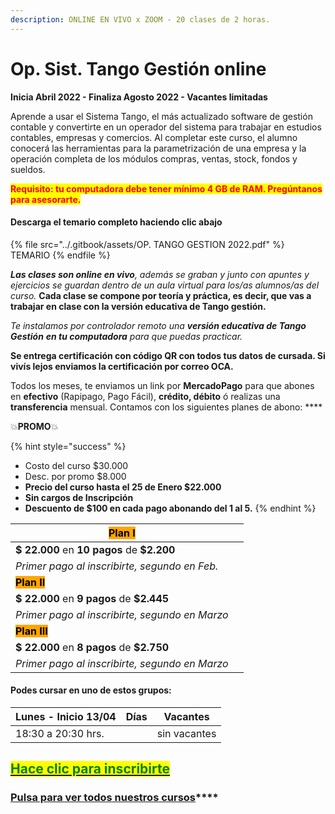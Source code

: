 ```yaml
---
description: ONLINE EN VIVO x ZOOM - 20 clases de 2 horas.
---
```


# Op. Sist. Tango Gestión online

**Inicia Abril 2022 - Finaliza Agosto 2022 - Vacantes limitadas**

Aprende a usar el Sistema Tango, el más actualizado software de gestión contable y convertirte en un operador del sistema para trabajar en estudios contables, empresas y comercios. Al completar este curso, el alumno conocerá las herramientas para la parametrización de una empresa y la operación completa de los módulos compras, ventas, stock, fondos y sueldos.

<mark style="color:red;">**Requisito: tu computadora debe tener mínimo 4 GB de RAM. Pregúntanos para asesorarte.**</mark>&#x20;

#### Descarga el temario completo haciendo clic abajo

{% file src="../.gitbook/assets/OP. TANGO GESTION 2022.pdf" %}
TEMARIO
{% endfile %}

_**Las clases son online en vivo**, además se graban y  junto con apuntes y ejercicios se guardan dentro de un aula virtual para los/as alumnos/as del curso._ **Cada clase se compone por teoría y práctica, es decir, que vas a trabajar en clase con la versión educativa de Tango gestión.**&#x20;

_Te instalamos por controlador remoto una **versión educativa de Tango Gestión**  **en tu computadora** para que puedas practicar._&#x20;

**Se entrega certificación con código QR con todos tus datos de cursada. Si vivís lejos enviamos la certificación por correo OCA.**

Todos los meses, te enviamos un link por **MercadoPago** para que abones en **efectivo** (Rapipago, Pago Fácil), **crédito, débito** ó realizas una **transferencia** mensual. Contamos con los siguientes planes de abono: ****&#x20;

💥**PROMO**💥&#x20;

{% hint style="success" %}
* Costo del curso $30.000
* Desc. por promo $8.000
* **Precio del curso hasta el 25 de Enero $22.000**
* **Sin cargos de Inscripción**
* **Descuento de $100 en cada pago abonando del 1 al 5.**&#x20;
{% endhint %}

| <mark style="background-color:orange;">**Plan I**</mark>   |   |
| ---------------------------------------------------------- | - |
| **$ 22.000** en **10 pagos** de **$2.200**                 |   |
| _Primer pago al inscribirte, segundo en Feb._              |   |
| <mark style="background-color:orange;">**Plan II**</mark>  |   |
| **$ 22.000** en **9 pagos** de **$2.445**                  |   |
| _Primer pago al inscribirte, segundo en Marzo_             |   |
| <mark style="background-color:orange;">**Plan III**</mark> |   |
| **$ 22.000** en **8 pagos** de **$2.750**                  |   |
| _Primer pago al inscribirte, segundo en Marzo_             |   |

#### Podes cursar en uno de estos grupos:

| **Lunes - Inicio 13/04** | Días | Vacantes     |
| ------------------------ | ---- | ------------ |
| 18:30 a 20:30 hrs.       |      | sin vacantes |

## <mark style="color:green;"></mark>[<mark style="color:green;">Hace clic para inscribirte</mark>](https://wa.me/+5491164622877?text=Hola,%20le%C3%AD%20toda%20la%20info%20del%20curso%20de%20Operador%20en%20Tango%20Gesti%C3%B3n%20Online%20y%20quiero%20inscribirme)<mark style="color:green;"></mark>

### [**Pulsa para ver todos nuestros cursos**](../)****

####

